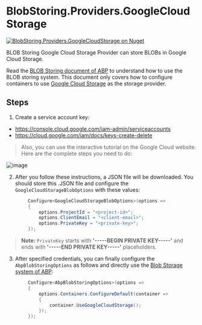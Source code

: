 # BlobStoring.Providers.GoogleCloudStorage

<a href="https://www.nuget.org/packages/BlobStoring.Providers.GoogleCloudStorage"><img src="https://img.shields.io/nuget/v/BlobStoring.Providers.GoogleCloudStorage?logo=nuget" alt="BlobStoring.Providers.GoogleCloudStorage on Nuget" /></a>

BLOB Storing Google Cloud Storage Provider can store BLOBs in Google Cloud Storage. 

Read the [BLOB Storing document of ABP](https://abp.io/docs/latest/framework/infrastructure/blob-storing) to understand how to use the BLOB storing system. This document only covers how to configure containers to use [Google Cloud Storage](https://cloud.google.com/storage) as the storage provider.

## Steps

1. Create a service account key:
* https://console.cloud.google.com/iam-admin/serviceaccounts
* https://cloud.google.com/iam/docs/keys-create-delete

> Also, you can use the interactive tutorial on the Google Cloud website. Here are the complete steps you need to do:

![image](https://github.com/user-attachments/assets/304ac13e-d19f-4220-a777-6f35b5db05b7)

2. After you follow these instructions, a JSON file will be downloaded. You should store this .JSON file and configure the `GoogleCloudStorageBlobOptions` with these values:

```csharp
        Configure<GoogleCloudStorageBlobOptions>(options =>
        {
            options.ProjectId = "<project-id>";
            options.ClientEmail = "<client-email>";
            options.PrivateKey = "<private-key>";
        });
```

> **Note:** `PrivateKey` starts with **'-----BEGIN PRIVATE KEY-----'** and ends with **'-----END PRIVATE KEY-----'** placeholders.

3. After specified credentials, you can finally configure the `AbpBlobStoringOptions` as follows and directly use the [Blob Storage system of ABP](https://abp.io/docs/latest/framework/infrastructure/blob-storing):

```csharp
        Configure<AbpBlobStoringOptions>(options =>
        {
            options.Containers.ConfigureDefault(container =>
            {
                container.UseGoogleCloudStorage();
            });
        });
```

